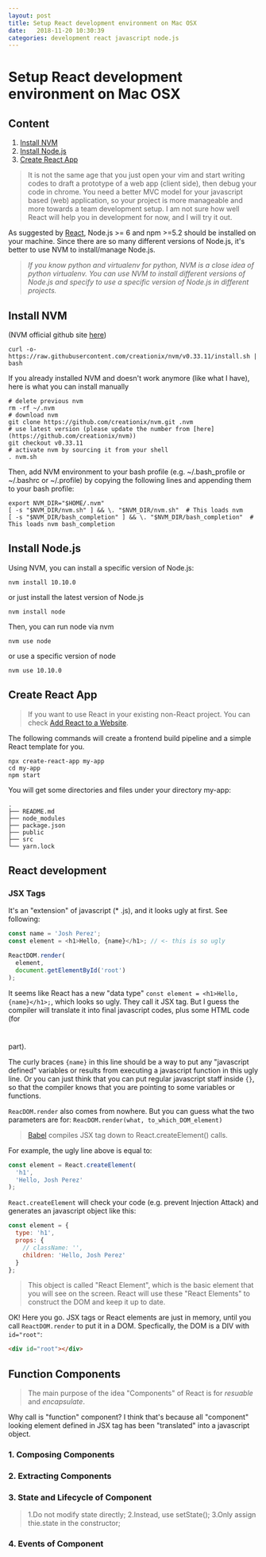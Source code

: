 ```yaml
---
layout: post
title: Setup React development environment on Mac OSX
date:   2018-11-20 10:30:39
categories: development react javascript node.js
---
```


# Setup React development environment on Mac OSX

## Content
1. [Install NVM](#InstallNVM)
2. [Install Node.js](#InstallNode.js)
3. [Create React App](#CreateReactApp)

>It is not the same age that you just open your vim and start writing codes to draft a prototype of a web app (client side), then debug your code in chrome. You need a better MVC model for your javascript based (web) application, so your project is more manageable and more towards a team development setup. I am not sure how well React will help you in development for now, and I will try it out.


As suggested by [React](), Node.js >= 6 and npm >=5.2 should be installed on your machine. Since there are so many different versions of Node.js, it's better to use NVM to install/manage Node.js.


> *If you know python and virtualenv for python, NVM is a close idea of python virtualenv. You can use NVM to install different versions of Node.js and specify to use a specific version of Node.js in different projects.*

## Install NVM<a name="IntallNVM"></a>

(NVM official github site [here](https://github.com/creationix/nvm))

```shell
curl -o- https://raw.githubusercontent.com/creationix/nvm/v0.33.11/install.sh | bash
```

If you already installed NVM and doesn't work anymore (like what I have), here is what you can install manually

```shell
# delete previous nvm
rm -rf ~/.nvm
# download nvm
git clone https://github.com/creationix/nvm.git .nvm
# use latest version (please update the number from [here](https://github.com/creationix/nvm))
git checkout v0.33.11
# activate nvm by sourcing it from your shell
. nvm.sh
```

Then, add NVM environment to your bash profile (e.g. ~/.bash_profile or ~/.bashrc or ~/.profile) by copying the following lines and appending them to your bash profile:

```shell
export NVM_DIR="$HOME/.nvm"
[ -s "$NVM_DIR/nvm.sh" ] && \. "$NVM_DIR/nvm.sh"  # This loads nvm
[ -s "$NVM_DIR/bash_completion" ] && \. "$NVM_DIR/bash_completion"  # This loads nvm bash_completion
```

## Install Node.js<a name="InstallNode.js"></a>

Using NVM, you can install a specific version of Node.js:
```shell
nvm install 10.10.0
```

or just install the latest version of Node.js
```shell
nvm install node
```

Then, you can run node via nvm
```shell
nvm use node
```

or use a specific version of node
```shell
nvm use 10.10.0
```

## Create React App<a name="CreateReactApp"></a>

>If you want to use React in your existing non-React project. You can check [Add React to a Website]().

The following commands will create a frontend build pipeline and a simple React template for you.

```shell
npx create-react-app my-app
cd my-app
npm start
```

You will get some directories and files under your directory my-app:
```
.
├── README.md
├── node_modules
├── package.json
├── public
├── src
└── yarn.lock
```

## React development<a name="ReactDevelopment"></a>

### JSX Tags<a name="jsx"></a>

It's an "extension" of javascript (* .js), and it looks ugly at first. See following:
```javascript
const name = 'Josh Perez';
const element = <h1>Hello, {name}</h1>; // <- this is so ugly

ReactDOM.render(
  element,
  document.getElementById('root')
);
```

It seems like React has a new "data type" `const element = <h1>Hello, {name}</h1>;`, which looks so ugly. They call it JSX tag. But I guess the compiler will translate it into final javascript codes, plus some HTML code (for <H1></H1> part).

The curly braces `{name}` in this line should be a way to put any "javascript defined" variables or results from executing a javascript function in this ugly line. Or you can just think that you can put regular javascript staff inside `{}`, so that the compiler knows that you are pointing to some variables or functions.

`ReacDOM.render` also comes from nowhere. But you can guess what the two parameters are for: `ReacDOM.render(what, to_which_DOM_element)`

>[Babel](https://babeljs.io/) compiles JSX tag down to React.createElement() calls.

For example, the ugly line above is equal to:

```javascript
const element = React.createElement(
  'h1',
  'Hello, Josh Perez'
);
```

`React.createElement` will check your code (e.g. prevent Injection Attack) and generates an javascript object like this:

```javascript
const element = {
  type: 'h1',
  props: {
    // className: '',
    children: 'Hello, Josh Perez'
  }
};
```

> This object is called "React Element", which is the basic element that you will see on the screen. React will use these "React Elements" to construct the DOM and keep it up to date.

OK! Here you go. JSX tags or React elements are just in memory, until you call `ReactDOM.render` to put it in a DOM. Specfically, the DOM is a DIV with `id="root"`:

```HTML
<div id="root"></div>
```   

## Function Components

> The main purpose of the idea "Components" of React is for *resuable* and *encapsulate*.

Why call is "function" component? I think that's because all "component" looking element defined in JSX tag has been "translated" into a javascript object.

### 1. Composing Components

### 2. Extracting Components

### 3. State and Lifecycle of Component
> 1.Do not modify state directly;
2.Instead, use setState();
3.Only assign thie.state in the constructor;

### 4. Events of Component
